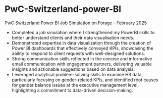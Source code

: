 # PwC-Switzerland-power-BI
PwC Switzerland Power BI Job Simulation on Forage - February 2025

 * Completed a job simulation where I strengthened my PowerBI skills to better
   understand clients and their data visualisation needs.
 * Demonstrated expertise in data visualization through the creation of Power BI
   dashboards that effectively conveyed KPIs, showcasing the ability to respond
   to client requests with well-designed solutions.
 * Strong communication skills reflected in the concise and informative email
   communication with engagement partners, delivering valuable insights and
   actionable suggestions based on data analysis.
 * Leveraged analytical problem-solving skills to examine HR data, particularly
   focusing on gender-related KPIs, and identified root causes for gender
   balance issues at the executive management level, highlighting a commitment
   to data-driven decision-making.

 
